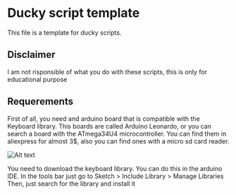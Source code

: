 # Ducky script template
This file is a template for ducky scripts.
## Disclaimer
I am not risponsible of what you do with these scripts, this is only for educational purpose
## Requerements
First of all, you need and arduino board that is compatible with the Keyboard library. This boards are called Arduino Leonardo, or you can search a board with the ATmega34U4 microcontroller. You can find them in aliexpress for almost 3$, also you can find ones with a micro sd card reader.

![Alt text](https://ae01.alicdn.com/kf/He557424b3842430fa293b63bad9ee7f8X/Pro-Micro-ATMEGA32U4-5V-16MHZ-module-With-the-bootloader-for-arduino-MINI-USB-Micro-USB-with.jpg_220x220xz.jpg_.webp "Optional title")

You need to download the keyboard library. You can do this in the arduino IDE.
In the tools bar just go to Sketch > Include Library > Manage Libraries
Then, just search for the library and install it
